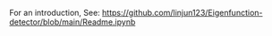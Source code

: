 For an introduction, See: https://github.com/linjun123/Eigenfunction-detector/blob/main/Readme.ipynb
